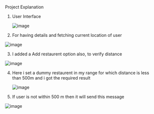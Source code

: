 Project Explanation

1) User Interface

   ![image](https://github.com/priyanshJ23/Assigment1/assets/92028011/fb1909db-d61d-4a04-98e2-0b974c6d5c70)

2) For having details and fetching current location of user

![image](https://github.com/priyanshJ23/Assigment1/assets/92028011/32cd6340-9c55-4eca-8a93-47b3c24f5e30)

3) I added a Add restaurent option also, to verify distance

![image](https://github.com/priyanshJ23/Assigment1/assets/92028011/a9198c47-a4bc-4e15-8ccc-1a1794843d3e)

4) Here i set a dummy  restaurent in my range for which distance is less than 500m and i got the required result

   ![image](https://github.com/priyanshJ23/Assigment1/assets/92028011/924a3d5c-da79-48d9-85af-3121a94cce74)

5) If user is not within 500 m then it will send this message

![image](https://github.com/priyanshJ23/Assigment1/assets/92028011/7fb98622-0e06-4024-8fe8-edd9ef650597)

   



   
